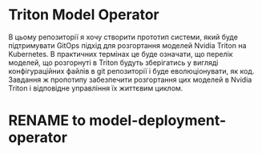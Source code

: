 # Triton Model Operator

В цьому репозиторії я хочу створити прототип системи, який буде підтримувати GitOps підхід для розгортання моделей Nvidia Triton на Kubernetes.
В практичних термінах це буде означати, що перелік моделей, що розгорнуті в Triton будуть зберігатись у вигляді конфігураційних файлів в git репозиторії і буде еволюціонувати, як код. 
Завдання ж пропотипу забезпечити розгортання цих моделей в Nvidia Triton і відповідне управління їх життєвим циклом.

# RENAME to model-deployment-operator